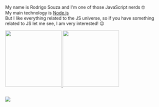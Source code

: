 My name is Rodrigo Souza and I'm one of those JavaScript nerds 🤓 <br>
My main technology is [Node.js](https://nodejs.org/en/) <br>
But I like everything related to the JS universe, so if you have something related to JS let me see, I am very interested! 😉

<div>
  <a href="https://github.com/SouzRod">
  <img height="180em" src="https://github-readme-stats.vercel.app/api/top-langs/?username=SouzRod&layout=compact&langs_count=7&theme=dark"/>
  <img height="180em" src="https://github-readme-stats.vercel.app/api?username=SouzRod&show_icons=true&theme=dark&include_all_commits=true&count_private=true"/>
</div>

##
  
<div>
  <a href="https://www.linkedin.com/in/souzrod/" target="_blank"><img src="https://img.shields.io/badge/-LinkedIn-%230077B5?style=for-the-badge&logo=linkedin&logoColor=white"></a>
</div>
